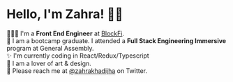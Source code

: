 # Hello, I'm Zahra! 👋🏼

<!--
**zahrakhadijha/zahrakhadijha** is a ✨ _special_ ✨ repository because its `README.md` (this file) appears on your GitHub profile. -->

👩🏽‍💻  I'm a **Front End Engineer** at [BlockFi](https://blockfi.com/).
<br>
🔴  I am a bootcamp graduate. I attended a **Full Stack Engineering Immersive** program at General Assembly.
<br>
✨  I'm currently coding in React/Redux/Typescript
<br>
🎨  I am a lover of art & design. 
<br>
📧  Please reach me at [@zahrakhadijha](https://twitter.com/zahrakhadijha) on Twitter.
